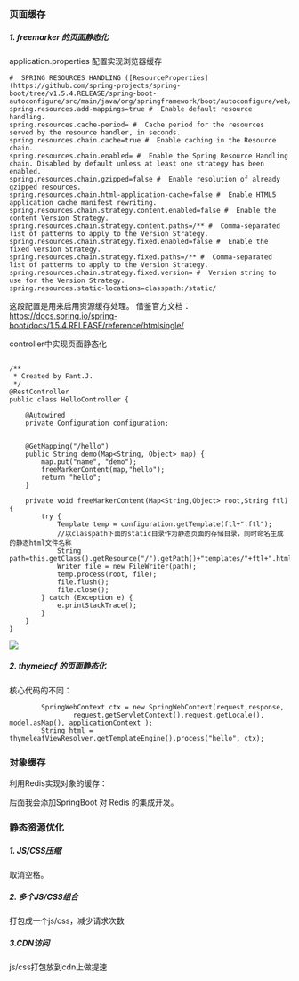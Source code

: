 ###   页面缓存

#####    1. freemarker 的页面静态化
application.properties 配置实现浏览器缓存

```
#  SPRING RESOURCES HANDLING ([ResourceProperties](https://github.com/spring-projects/spring-boot/tree/v1.5.4.RELEASE/spring-boot-autoconfigure/src/main/java/org/springframework/boot/autoconfigure/web/ResourceProperties.java))
spring.resources.add-mappings=true #  Enable default resource handling.
spring.resources.cache-period= #  Cache period for the resources served by the resource handler, in seconds.
spring.resources.chain.cache=true #  Enable caching in the Resource chain.
spring.resources.chain.enabled= #  Enable the Spring Resource Handling chain. Disabled by default unless at least one strategy has been enabled.
spring.resources.chain.gzipped=false #  Enable resolution of already gzipped resources.
spring.resources.chain.html-application-cache=false #  Enable HTML5 application cache manifest rewriting.
spring.resources.chain.strategy.content.enabled=false #  Enable the content Version Strategy.
spring.resources.chain.strategy.content.paths=/** #  Comma-separated list of patterns to apply to the Version Strategy.
spring.resources.chain.strategy.fixed.enabled=false #  Enable the fixed Version Strategy.
spring.resources.chain.strategy.fixed.paths=/** #  Comma-separated list of patterns to apply to the Version Strategy.
spring.resources.chain.strategy.fixed.version= #  Version string to use for the Version Strategy.
spring.resources.static-locations=classpath:/static/

```
这段配置是用来启用资源缓存处理。
借鉴官方文档：https://docs.spring.io/spring-boot/docs/1.5.4.RELEASE/reference/htmlsingle/

controller中实现页面静态化
```

/**
 * Created by Fant.J.
 */
@RestController
public class HelloController {

    @Autowired
    private Configuration configuration;


    @GetMapping("/hello")
    public String demo(Map<String, Object> map) {
        map.put("name", "demo");
        freeMarkerContent(map,"hello");
        return "hello";
    }

    private void freeMarkerContent(Map<String,Object> root,String ftl){
        try {
            Template temp = configuration.getTemplate(ftl+".ftl");
            //以classpath下面的static目录作为静态页面的存储目录，同时命名生成的静态html文件名称
            String path=this.getClass().getResource("/").getPath()+"templates/"+ftl+".html";
            Writer file = new FileWriter(path);
            temp.process(root, file);
            file.flush();
            file.close();
        } catch (Exception e) {
            e.printStackTrace();
        }
    }
}

```

![](https://upload-images.jianshu.io/upload_images/5786888-e284b06f1dd44bb8.png?imageMogr2/auto-orient/strip%7CimageView2/2/w/1240)

#####    2. thymeleaf 的页面静态化
核心代码的不同：
```
    	SpringWebContext ctx = new SpringWebContext(request,response,
    			request.getServletContext(),request.getLocale(), model.asMap(), applicationContext );
    	String html = thymeleafViewResolver.getTemplateEngine().process("hello", ctx);
```
###   对象缓存
利用Redis实现对象的缓存：

后面我会添加SpringBoot 对 Redis 的集成开发。

###   静态资源优化

#####    1. JS/CSS压缩
取消空格。
#####    2. 多个JS/CSS组合
打包成一个js/css，减少请求次数
#####    3.CDN访问
js/css打包放到cdn上做提速
